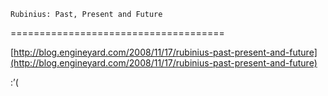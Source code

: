 <!--
id: 60318791
link: http://tumblr.atmos.org/post/60318791/rubinius-past-present-and-future
slug: rubinius-past-present-and-future
date: Tue Nov 18 2008 09:00:19 GMT-0800 (PST)
publish: 2008-11-018
tags: 
title: 	Rubinius: Past, Present and Future

-->


	Rubinius: Past, Present and Future

=====================================

[http://blog.engineyard.com/2008/11/17/rubinius-past-present-and-future](http://blog.engineyard.com/2008/11/17/rubinius-past-present-and-future)

:’(

